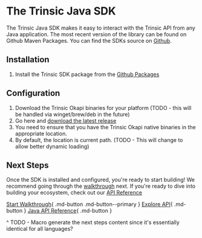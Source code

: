# The Trinsic Java SDK

The Trinsic Java SDK makes it easy to interact with the Trinsic API from any Java application. The most recent version of the library can be found on Github Maven Packages. You can find the SDKs source on [Github](https://github.com/trinsic-id/sdk/java).

## Installation
1. Install the Trinsic SDK package from the [Github Packages](https://github.com/trinsic-id/sdk/packages/940563)

## Configuration
1. Download the Trinsic Okapi binaries for your platform (TODO - this will be handled via winget/brew/deb in the future)
2. Go here and [download the latest release](https://github.com/trinsic-id/sdk/releases/latest)
3. You need to ensure that you have the Trinsic Okapi native binaries in the appropriate location.
4. By default, the location is current path. (TODO - This will change to allow better dynamic loading)

## Next Steps

Once the SDK is installed and configured, you're ready to start building! We recommend going through the [walkthrough](../walkthroughs/vaccination.md) next. If you're ready to dive into building your ecosystem, check out our [API Reference](../reference/index.md)

[Start Walkthrough](../walkthroughs/vaccination.md){ .md-button .md-button--primary } [Explore API](../reference/index.md){ .md-button } [Java API Reference](../reference/java/_index.md){ .md-button }

^ TODO - Macro generate the next steps content since it's essentially identical for all languages?